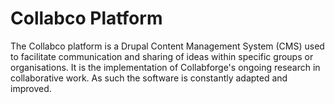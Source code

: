Collabco Platform
=================

The Collabco platform is a Drupal Content Management System (CMS) used to facilitate communication and sharing of ideas within specific groups or organisations. It is the implementation of Collabforge's ongoing research in collaborative work. As such the software is constantly adapted and improved.
